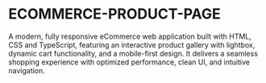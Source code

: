 # ECOMMERCE-PRODUCT-PAGE
A modern, fully responsive eCommerce web application built with HTML, CSS and TypeScript, featuring an interactive product gallery with lightbox, dynamic cart functionality, and a mobile-first design. It delivers a seamless shopping experience with optimized performance, clean UI, and intuitive navigation.
